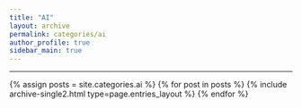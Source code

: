 ```yaml
---
title: "AI"
layout: archive
permalink: categories/ai
author_profile: true
sidebar_main: true
---
```


<!-- 공백이 포함되어 있는 카테고리 이름의 경우 site.categories['a b c'] 이런식으로! -->

***

{% assign posts = site.categories.ai %}
{% for post in posts %} {% include archive-single2.html type=page.entries_layout %} {% endfor %}